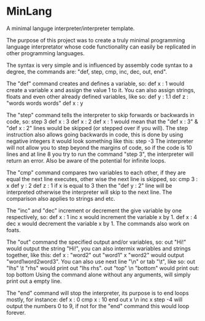 # MinLang
A minimal languge interpreter/interpreter template.


The purpose of this project was to create a truly minimal programming language interpretator whose code
functionality can easily be replicated in other programming languages.


The syntax is very simple and is influenced by assembly code syntax to a degree, the commands are:
"def, step, cmp, inc, dec, out, end".


The "def" command creates and defines a variable, so:
def x : 1
would create a variable x and assign the value 1 to it. You can also assign strings, floats
and even other already defined variables, like so:
def y : 1.1
def z : "words words words"
def x : y


The "step" command tells the interpreter to skip forwards or backwards in code, so:
step 3
def x : 3
def x : 2
def x : 1
would mean that the "def x : 3" & "def x : 2" lines would be skipped (or stepped over if you will).
The step instruction also allows going backwards in code, this is done by using negative integers
it would look something like this:
step -3
The interpreter will not allow you to step beyond the margins of code, so if the code is 10 lines
and at line 8 you try to run the command "step 3", the interpreter will return an error. Also
be aware of the potential for infinite loops.


The "cmp" command compares two variables to each other, if they are equal the next line executes,
other wise the next line is skipped, so:
cmp 3 : x
def y : 2
def z : 1
if x is equal to 3 then the "def y : 2" line will be interpreted otherwise the interpreter will skip
to the next line. The comparison also applies to strings and etc.


The "inc" and "dec" increment or decrement the give variable by one respectively, so:
def x : 1
inc x
would increment the variable x by 1.
def x : 4
dec x
would decrement the variable x by 1.
The commands also work on foats.


The "out" command the specified output and/or variables, so:
out "Hi!"
would output the string "Hi!", you can also intermix wariables and strings together, like this:
def x : "word2"
out "word1" x "word2"
would output "word1word2word3". You can also use next line "\n" or tab "\t", like so:
out "lhs" \t "rhs"
would print out "lhs  rhs".
out "top" \n "bottom"
would print out:
top
bottom
Using the command alone without any arguments, will simply print out a empty line.


The "end" command will stop the interpreter, its purpose is to end
loops mostly, for instance:
def x : 0
cmp x : 10
end
out x \n
inc x
step -4
will output the numbers 0 to 9, if not for the "end" command this would loop forever.
